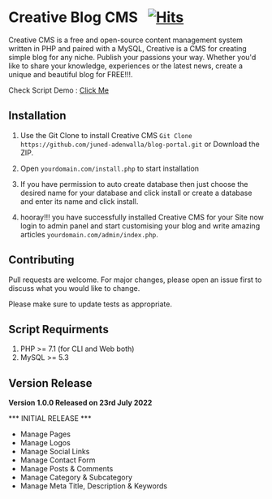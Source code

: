 # Creative Blog CMS &nbsp; [![Hits](https://hits.seeyoufarm.com/api/count/incr/badge.svg?url=https%3A%2F%2Fgithub.com%2Fjuned-adenwalla%2Fblog-portal&count_bg=%2379C83D&title_bg=%23555555&icon=&icon_color=%23E7E7E7&title=hits&edge_flat=false)](https://hits.seeyoufarm.com)

Creative CMS is a free and open-source content management system written in PHP and paired with a MySQL, Creative is a CMS for creating simple blog for any niche. Publish your passions your way. Whether you'd like to share your knowledge, experiences or the latest news, create a unique and beautiful blog for FREE!!!.

Check Script Demo : <a href="https://thepager.in/">Click Me</a>

## Installation

1) Use the Git Clone to install Creative CMS ```Git Clone https://github.com/juned-adenwalla/blog-portal.git``` or Download the ZIP.

2) Open ```yourdomain.com/install.php``` to start installation

3) If you have permission to auto create database then just choose the desired name for your database and click install or create a database and enter its name and click install.

4) hooray!!! you have successfully installed Creative CMS for your Site now login to admin panel and start customising your blog and write amazing articles ```yourdomain.com/admin/index.php```.


## Contributing
Pull requests are welcome. For major changes, please open an issue first to discuss what you would like to change.

Please make sure to update tests as appropriate.

## Script Requirments
1) PHP >= 7.1 (for CLI and Web both)
2) MySQL >= 5.3

## Version Release

<strong>Version 1.0.0 Released on 23rd July 2022</strong>

*** INITIAL RELEASE ***
* Manage Pages
* Manage Logos
* Manage Social Links
* Manage Contact Form
* Manage Posts & Comments
* Manage Category & Subcategory
* Manage Meta Title, Description & Keywords

